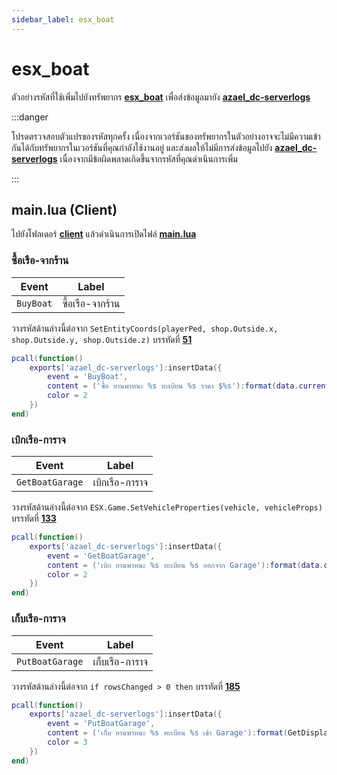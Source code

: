 ```yaml
---
sidebar_label: esx_boat
---
```


# esx_boat

ตัวอย่างรหัสที่ใช้เพิ่มไปยังทรัพยากร **[esx_boat](https://github.com/esx-framework/esx-legacy/tree/main/%5Besx_addons%5D/esx_boat)** เพื่อส่งข้อมูลมายัง **[azael_dc-serverlogs](../../)**

:::danger

โปรดตรวจสอบตัวแปรของรหัสทุกครั้ง เนื่องจากเวอร์ชันของทรัพยากรในตัวอย่างอาจจะไม่มีความเข้ากันได้กับทรัพยากรในเวอร์ชันที่คุณกำลังใช้งานอยู่ และส่งผลให้ไม่มีการส่งข้อมูลไปยัง **[azael_dc-serverlogs](../../)** เนื่องจากมีข้อผิดพลาดเกิดขึ้นจากรหัสที่คุณดำเนินการเพิ่ม

:::

## main.lua (Client)

ไปยังโฟลเดอร์ **[client](https://github.com/esx-framework/esx-legacy/tree/main/%5Besx_addons%5D/esx_boat/client)** แล้วดำเนินการเปิดไฟล์ **[main.lua](https://github.com/esx-framework/esx-legacy/blob/main/%5Besx_addons%5D/esx_boat/client/main.lua)**

### ซื้อเรือ-จากร้าน

| Event                                  | Label
|----------------------------------------|----------------------------------------
| `BuyBoat`                              | ซื้อเรือ-จากร้าน

วางรหัสด้านล่างนี้ต่อจาก `SetEntityCoords(playerPed, shop.Outside.x, shop.Outside.y, shop.Outside.z)` บรรทัดที่ **[51](https://github.com/esx-framework/esx-legacy/blob/main/%5Besx_addons%5D/esx_boat/client/main.lua#L51)**

```lua
pcall(function()
    exports['azael_dc-serverlogs']:insertData({
        event = 'BuyBoat',
        content = ('ซื้อ ยานพาหนะ %s ทะเบียน %s ราคา $%s'):format(data.current.name, plate, ESX.Math.GroupDigits(data.current.price)),
        color = 2
    })
end)
```

### เบิกเรือ-การาจ

| Event                                  | Label
|----------------------------------------|----------------------------------------
| `GetBoatGarage`                        | เบิกเรือ-การาจ

วางรหัสด้านล่างนี้ต่อจาก `ESX.Game.SetVehicleProperties(vehicle, vehicleProps)` บรรทัดที่ **[133](https://github.com/esx-framework/esx-legacy/blob/main/%5Besx_addons%5D/esx_boat/client/main.lua#L133)**

```lua
pcall(function()
    exports['azael_dc-serverlogs']:insertData({
        event = 'GetBoatGarage',
        content = ('เบิก ยานพาหนะ %s ทะเบียน %s ออกจาก Garage'):format(data.current.label, vehicleProps.plate),
        color = 2
    })
end)
```

### เก็บเรือ-การาจ

| Event                                  | Label
|----------------------------------------|----------------------------------------
| `PutBoatGarage`                        | เก็บเรือ-การาจ

วางรหัสด้านล่างนี้ต่อจาก `if rowsChanged > 0 then` บรรทัดที่ **[185](https://github.com/esx-framework/esx-legacy/blob/main/%5Besx_addons%5D/esx_boat/client/main.lua#L185)**

```lua
pcall(function()
    exports['azael_dc-serverlogs']:insertData({
        event = 'PutBoatGarage',
        content = ('เก็บ ยานพาหนะ %s ทะเบียน %s เข้า Garage'):format(GetDisplayNameFromVehicleModel(vehicleProps.model), vehicleProps.plate),
        color = 3
    })
end)
```
